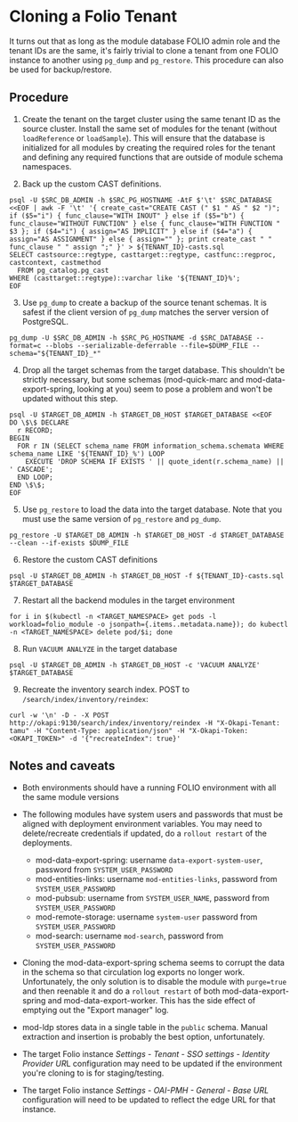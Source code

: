 # Cloning a Folio Tenant

It turns out that as long as the module database FOLIO admin role and the tenant IDs are the same, it's fairly trivial to clone a tenant from one FOLIO instance to another using `pg_dump` and `pg_restore`. This procedure can also be used for backup/restore.

## Procedure

1. Create the tenant on the target cluster using the same tenant ID as the source cluster. Install the same set of modules for the tenant (without `loadReference` or `loadSample`). This will ensure that the database is initialized for all modules by creating the required roles for the tenant and defining any required functions that are outside of module schema namespaces.

2. Back up the custom CAST definitions.

```
psql -U $SRC_DB_ADMIN -h $SRC_PG_HOSTNAME -AtF $'\t' $SRC_DATABASE <<EOF | awk -F '\t' '{ create_cast="CREATE CAST (" $1 " AS " $2 ")"; if ($5="i") { func_clause="WITH INOUT" } else if ($5="b") { func_clause="WITHOUT FUNCTION" } else { func_clause="WITH FUNCTION " $3 }; if ($4="i") { assign="AS IMPLICIT" } else if ($4="a") { assign="AS ASSIGNMENT" } else { assign="" }; print create_cast " " func_clause " " assign ";" }' > ${TENANT_ID}-casts.sql
SELECT castsource::regtype, casttarget::regtype, castfunc::regproc,  castcontext, castmethod
  FROM pg_catalog.pg_cast
WHERE (casttarget::regtype)::varchar like '${TENANT_ID}%';
EOF
```

3. Use `pg_dump` to create a backup of the source tenant schemas. It is safest if the client version of `pg_dump` matches the server version of PostgreSQL.

```
pg_dump -U $SRC_DB_ADMIN -h $SRC_PG_HOSTNAME -d $SRC_DATABASE --format=c --blobs --serializable-deferrable --file=$DUMP_FILE --schema="${TENANT_ID}_*"
```

4. Drop all the target schemas from the target database. This shouldn't be strictly necessary, but some schemas (mod-quick-marc and mod-data-export-spring, looking at you) seem to pose a problem and won't be updated without this step.

```
psql -U $TARGET_DB_ADMIN -h $TARGET_DB_HOST $TARGET_DATABASE <<EOF
DO \$\$ DECLARE
  r RECORD;
BEGIN
  FOR r IN (SELECT schema_name FROM information_schema.schemata WHERE schema_name LIKE '${TENANT_ID}_%') LOOP
    EXECUTE 'DROP SCHEMA IF EXISTS ' || quote_ident(r.schema_name) || ' CASCADE';
  END LOOP;
END \$\$;
EOF
```

5. Use `pg_restore` to load the data into the target database. Note that you must use the same version of `pg_restore` and `pg_dump`.

```
pg_restore -U $TARGET_DB_ADMIN -h $TARGET_DB_HOST -d $TARGET_DATABASE --clean --if-exists $DUMP_FILE
```

6. Restore the custom CAST definitions

```
psql -U $TARGET_DB_ADMIN -h $TARGET_DB_HOST -f ${TENANT_ID}-casts.sql $TARGET_DATABASE
```

7. Restart all the backend modules in the target environment

```
for i in $(kubectl -n <TARGET_NAMESPACE> get pods -l workload=folio_module -o jsonpath={.items..metadata.name}); do kubectl -n <TARGET_NAMESPACE> delete pod/$i; done
```

8. Run `VACUUM ANALYZE` in the target database

```
psql -U $TARGET_DB_ADMIN -h $TARGET_DB_HOST -c 'VACUUM ANALYZE' $TARGET_DATABASE
```

9. Recreate the inventory search index. POST to `/search/index/inventory/reindex`:

```
curl -w '\n' -D - -X POST http://okapi:9130/search/index/inventory/reindex -H "X-Okapi-Tenant: tamu" -H "Content-Type: application/json" -H "X-Okapi-Token: <OKAPI_TOKEN>" -d '{"recreateIndex": true}'
```

## Notes and caveats

* Both environments should have a running FOLIO environment with all the same module versions

* The following modules have system users and passwords that must be aligned with deployment environment variables. You may need to delete/recreate credentials if updated, do a `rollout restart` of the deployments.
    * mod-data-export-spring: username `data-export-system-user`, password from `SYSTEM_USER_PASSWORD`
    * mod-entities-links: username `mod-entities-links`, password from `SYSTEM_USER_PASSWORD`
    * mod-pubsub: username from `SYSTEM_USER_NAME`, password from `SYSTEM_USER_PASSWORD`
    * mod-remote-storage: username `system-user` password from `SYSTEM_USER_PASSWORD`
    * mod-search: username `mod-search`, password from `SYSTEM_USER_PASSWORD`

* Cloning the mod-data-export-spring schema seems to corrupt the data in the schema so that circulation log exports no longer work. Unfortunately, the only solution is to disable the module with `purge=true` and then reenable it and do a `rollout restart` of both mod-data-export-spring and mod-data-export-worker. This has the side effect of emptying out the "Export manager" log.

* mod-ldp stores data in a single table in the `public` schema. Manual extraction and insertion is probably the best option, unfortunately.

* The target Folio instance *Settings - Tenant - SSO settings - Identity Provider UR*L configuration may need to be updated if the environment you're cloning to is for staging/testing.

* The target Folio instance *Settings - OAI-PMH - General - Base URL* configuration will need to be updated to reflect the edge URL for that instance.
